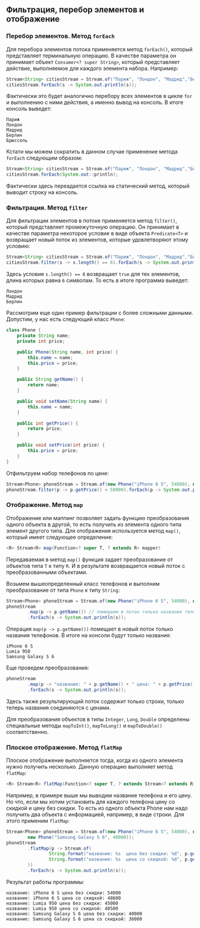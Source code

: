 ## Фильтрация, перебор элементов и отображение
### Перебор элементов. Метод `forEach`
Для перебора элементов потока применяется метод `forEach()`, который представляет терминальную операцию. В качестве параметра он принимает объект `Consumer<? super String>`, который представляет действие, выполняемое для каждого элемента набора. Например:
```java
Stream<String> citiesStream = Stream.of("Париж", "Лондон", "Мадрид","Берлин", "Брюссель");
citiesStream.forEach(s -> System.out.println(s));
```

Фактически это будет аналогично перебору всех элементов в цикле `for` и выполнению с ними действия, а именно вывод на консоль. В итоге консоль выведет:
```console
Париж
Лондон
Мадрид
Берлин
Брюссель
```

Кстати мы можем сократить в данном случае применение метода `forEach` следующим образом:
```java
Stream<String> citiesStream = Stream.of("Париж", "Лондон", "Мадрид","Берлин", "Брюссель");
citiesStream.forEach(System.out::println);
```

Фактически здесь переадается ссылка на статический метод, который выводит строку на консоль.

### Фильтрация. Метод `filter`
Для фильтрации элементов в потоке применяется метод `filter()`, который представляет промежуточную операцию. Он принимает в качестве параметра некоторое условие в виде объекта `Predicate<T>` и возвращает новый поток из элементов, которые удовлетворяют этому условию:
```java
Stream<String> citiesStream = Stream.of("Париж", "Лондон", "Мадрид","Берлин", "Брюссель");
citiesStream.filter(s -> s.length() == 6).forEach(s -> System.out.println(s));
```

Здесь условие `s.length() == 6` возвращает `true` для тех элементов, длина которых равна `6` символам. То есть в итоге программа выведет:
```console
Лондон
Мадрид
Берлин
```

Рассмотрим еще один пример фильтрации с более сложными данными. Допустим, у нас есть следующий класс `Phone`:
```java
class Phone {
    private String name;
    private int price;

    public Phone(String name, int price) {
        this.name = name;
        this.price = price;
    }

    public String getName() {
        return name;
    }

    public void setName(String name) {
        this.name = name;
    }

    public int getPrice() {
        return price;
    }

    public void setPrice(int price) {
        this.price = price;
    }
}
```

Отфильтруем набор телефонов по цене:
```java
Stream<Phone> phoneStream = Stream.of(new Phone("iPhone 6 S", 54000), new Phone("Lumia 950", 45000), new Phone("Samsung Galaxy S 6", 40000));
phoneStream.filter(p -> p.getPrice() < 50000).forEach(p -> System.out.println(p.getName()));
```

### Отображение. Метод `map`
Отображение или маппинг позволяет задать функцию преобразования одного объекта в другой, то есть получить из элемента одного типа элемент другого типа. Для отображения используется метод `map()`, который имеет следующее определение:
```java
<R> Stream<R> map(Function<? super T, ? extends R> mapper)
```

Передаваемая в метод `map()` функция задает преобразование от объектов типа `T` к типу `R`. И в результате возвращается новый поток с преобразованными объектами.

Возьмем вышеопределенный класс телефонов и выполним преобразование от типа `Phone` к типу `String`:
```java
Stream<Phone> phoneStream = Stream.of(new Phone("iPhone 6 S", 54000), new Phone("Lumia 950", 45000), new Phone("Samsung Galaxy S 6", 40000));
phoneStream
        .map(p -> p.getName()) // помещаем в поток только названия телефонов
        .forEach(s -> System.out.println(s));
```

Операция `map(p -> p.getName())` помещает в новый поток только названия телефонов. В итоге на консоли будут только названия:
```console
iPhone 6 S
Lumia 950
Samsung Galaxy S 6
```

Еще проведем преобразования:
```java
phoneStream
        .map(p -> "название: " + p.getName() + " цена: " + p.getPrice())
        .forEach(s -> System.out.println(s));
```

Здесь также результирующий поток содержит только строки, только теперь названия соединяются с ценами.

Для преобразования объектов в типы `Integer`, `Long`, `Double` определены специальные методы `mapToInt()`, `mapToLong()` и `mapToDouble()` соответственно.

### Плоское отображение. Метод `flatMap`
Плоское отображение выполняется тогда, когда из одного элемента нужно получить несколько. Данную операцию выполняет метод `flatMap`:
```java
<R> Stream<R> flatMap(Function<? super T, ? extends Stream<? extends R>> mapper)
```

Например, в примере выше мы выводим название телефона и его цену. Но что, если мы хотим установить для каждого телефона цену со скидкой и цену без скидки. То есть из одного объекта Phone нам надо получить два объекта с информацией, например, в виде строки. Для этого применим `flatMap`:
```java
Stream<Phone> phoneStream = Stream.of(new Phone("iPhone 6 S", 54000), new Phone("Lumia 950", 45000),
        new Phone("Samsung Galaxy S 6", 40000));
phoneStream
        .flatMap(p -> Stream.of(
                String.format("название: %s  цена без скидки: %d", p.getName(), p.getPrice()),
                String.format("название: %s  цена со скидкой: %d", p.getName(), p.getPrice() - (int) (p.getPrice() * 0.1))
        ))
        .forEach(s -> System.out.println(s));
```
Результат работы программы:
```console
название: iPhone 6 S цена без скидки: 54000
название: iPhone 6 S цена со скидкой: 48600
название: Lumia 950 цена без скидки: 45000
название: Lumia 950 цена со скидкой: 40500
название: Samsung Galaxy S 6 цена без скидки: 40000
название: Samsung Galaxy S 6 цена со скидкой: 36000
```